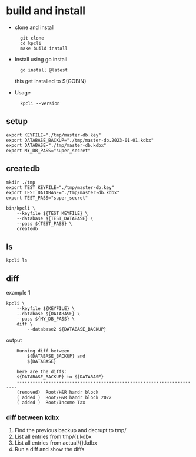 # build and install

- clone and install

        git clone
        cd kpcli
        make build install

- Install using go install

        go install @latest

    this get installed to ${GOBIN}

- Usage

        kpcli --version

## setup

    export KEYFILE="./tmp/master-db.key"
    export DATABASE_BACKUP="./tmp/master-db.2023-01-01.kdbx"
    export DATABASE="./tmp/master-db.kdbx"
    export MY_DB_PASS="super_secret"

## createdb

    mkdir ./tmp
    export TEST_KEYFILE="./tmp/master-db.key"
    export TEST_DATABASE="./tmp/master-db.kdbx"
    export TEST_PASS="super_secret"

    bin/kpcli \
        --keyfile ${TEST_KEYFILE} \
        --database ${TEST_DATABASE} \
        --pass ${TEST_PASS} \
        createdb

## ls

    kpcli ls

## diff

example 1

    kpcli \
        --keyfile ${KEYFILE} \
        --database ${DATABASE} \
        --pass ${MY_DB_PASS} \
        diff \
            --database2 ${DATABASE_BACKUP}

output

        Running diff between
            ${DATABASE_BACKUP} and
            ${DATABASE}

        here are the diffs:
        ${DATABASE_BACKUP} to ${DATABASE}
        ----------------------------------------------------------------------
        (removed)  Root/H&R handr block
        ( added )  Root/H&R handr block 2022
        ( added )  Root/Income Tax

### diff between kdbx

1. Find the previous backup and decrupt to tmp/
2. List all entries from tmp/{}.kdbx
3. List all entries from actual/{}.kdbx
4. Run a diff and show the diffs
